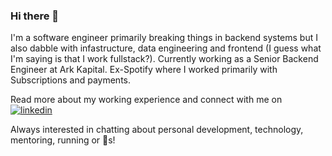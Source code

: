 ### Hi there 👋

I'm a software engineer primarily breaking things in backend systems but I also dabble with infastructure, data engineering and frontend (I guess what I'm saying is that I work fullstack?). Currently working as a Senior Backend Engineer at Ark Kapital. Ex-Spotify where I worked primarily with Subscriptions and payments.

Read more about my working experience and connect with me on [![linkedin](https://img.shields.io/badge/linkedin-0A66C2?style=for-the-badge&logo=linkedin&logoColor=white)](https://www.linkedin.com/in/oscar-evertsson/)

Always interested in chatting about personal development, technology, mentoring, running or 🐶s!
